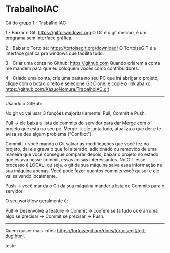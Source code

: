 ﻿# TrabalhoIAC
Git do grupo 1 - Trabalho IAC

1 - Baixar o Git:
https://gitforwindows.org
O Git é o git mesmo, é um programa sem interface gráfica.

2 -  Baixar o Tortoise:
https://tortoisegit.org/download/
O TortoiseGIT é a interface gráfica pra windows que facilita tudo.

3 - Criar uma conta no Github:
https://github.com
Quando criarem a conta me mandem para que eu coloquem vocês como contribuidores.

4 - Criado uma conta, crie uma pasta no seu PC que irá abrigar o projeto,
clique com o botão direito e selecione Git Clone, e copie o link abaixo:
https://github.com/KazuoNomura/TrabalhoIAC.git

-----------------------------------------------------------------
Usando o GitHub:

No git vc vai usar 3 funções majoritariamente: Pull, Commit e Push.

Pull -> ele baixa a lista de commits do servidor para dar Merge com o projeto que está no seu pc.
Merge -> ele junta tudo, atualiza o que der e te avisa se deu algum problema ("Conflict").

Commit -> você manda o Git salvar as modificações que você fez no projeto, dai ele grava o que foi alterado, 
adicionado ou removido de uma maneira que você consegue comparar depois, baixar o projeto no estado que estava nesse commit, essas coisas interessantes. 
No GIT esse processo é LOCAL, ou seja, o git da sua máquina salva essa informação na sua máquina apenas. Você pode fazer quantos commits você quiser e ele vai salvando localmente.

Push -> você manda o Git da sua máquina mandar a lista de Commits para o servidor.

O seu workflow geralmente é:

Pull -> Desenvolve a feature -> Commit -> confere se ta tudo ok e arruma algo se precisar -> Commit se precisar -> Push.

-----------------------------------------------------------------
Quem quiser mais infos: https://tortoisegit.org/docs/tortoisegit/tgit-dug.html.

teste

